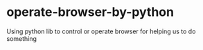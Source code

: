 # operate-browser-by-python
Using python lib to control or operate browser for helping us to do something
